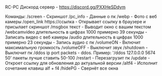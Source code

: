 
RC-PC
Дискорд сервер - https://discord.gg/PXXHeSDdym

Команды: 
/screen - Скриншот
/pc_info - Данные о пк
/webp - Фото с веб камеры
/open_link https://ссылка - Открывает ссылку в браузере и присылает скриншот
/msgbox текст - Выводит окно с вашим текстом
/webcamvideo длительность в цифрах 1000 примерно 39 секунды - Записать видео с веб камеры
/audio длительность в цифрах 1000 примерно 23 секунды - Запись аудио с пк
/volumeON - Включит максимальную громкость
/volumeOFF - Выключит звук
/shutdown - Выключит пк
/ddos ip port packets - ddos. Пример: '/ddos 127.0.0.0 5674 50' пакеты лучше ставить 50-100
/restart - Перезагрузит пк
/update - Откроет ссылку для обновления до актуальной версии
/altf4 - Исполнит сочетание клавиш alf + f4
/hidePG - Свернёт все окна
